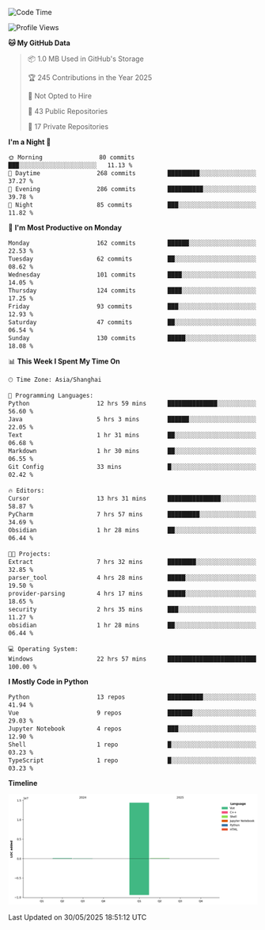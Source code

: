 <!--START_SECTION:waka-->
![Code Time](http://img.shields.io/badge/Code%20Time-318%20hrs%2054%20mins-blue)

![Profile Views](http://img.shields.io/badge/Profile%20Views-31-blue)

**🐱 My GitHub Data** 

> 📦 1.0 MB Used in GitHub's Storage 
 > 
> 🏆 245 Contributions in the Year 2025
 > 
> 🚫 Not Opted to Hire
 > 
> 📜 43 Public Repositories 
 > 
> 🔑 17 Private Repositories 
 > 
**I'm a Night 🦉** 

```text
🌞 Morning                80 commits          ███░░░░░░░░░░░░░░░░░░░░░░   11.13 % 
🌆 Daytime                268 commits         █████████░░░░░░░░░░░░░░░░   37.27 % 
🌃 Evening                286 commits         ██████████░░░░░░░░░░░░░░░   39.78 % 
🌙 Night                  85 commits          ███░░░░░░░░░░░░░░░░░░░░░░   11.82 % 
```
📅 **I'm Most Productive on Monday** 

```text
Monday                   162 commits         ██████░░░░░░░░░░░░░░░░░░░   22.53 % 
Tuesday                  62 commits          ██░░░░░░░░░░░░░░░░░░░░░░░   08.62 % 
Wednesday                101 commits         ████░░░░░░░░░░░░░░░░░░░░░   14.05 % 
Thursday                 124 commits         ████░░░░░░░░░░░░░░░░░░░░░   17.25 % 
Friday                   93 commits          ███░░░░░░░░░░░░░░░░░░░░░░   12.93 % 
Saturday                 47 commits          ██░░░░░░░░░░░░░░░░░░░░░░░   06.54 % 
Sunday                   130 commits         █████░░░░░░░░░░░░░░░░░░░░   18.08 % 
```


📊 **This Week I Spent My Time On** 

```text
🕑︎ Time Zone: Asia/Shanghai

💬 Programming Languages: 
Python                   12 hrs 59 mins      ██████████████░░░░░░░░░░░   56.60 % 
Java                     5 hrs 3 mins        ██████░░░░░░░░░░░░░░░░░░░   22.05 % 
Text                     1 hr 31 mins        ██░░░░░░░░░░░░░░░░░░░░░░░   06.68 % 
Markdown                 1 hr 30 mins        ██░░░░░░░░░░░░░░░░░░░░░░░   06.55 % 
Git Config               33 mins             █░░░░░░░░░░░░░░░░░░░░░░░░   02.42 % 

🔥 Editors: 
Cursor                   13 hrs 31 mins      ███████████████░░░░░░░░░░   58.87 % 
PyCharm                  7 hrs 57 mins       █████████░░░░░░░░░░░░░░░░   34.69 % 
Obsidian                 1 hr 28 mins        ██░░░░░░░░░░░░░░░░░░░░░░░   06.44 % 

🐱‍💻 Projects: 
Extract                  7 hrs 32 mins       ████████░░░░░░░░░░░░░░░░░   32.85 % 
parser_tool              4 hrs 28 mins       █████░░░░░░░░░░░░░░░░░░░░   19.50 % 
provider-parsing         4 hrs 17 mins       █████░░░░░░░░░░░░░░░░░░░░   18.65 % 
security                 2 hrs 35 mins       ███░░░░░░░░░░░░░░░░░░░░░░   11.27 % 
obsidian                 1 hr 28 mins        ██░░░░░░░░░░░░░░░░░░░░░░░   06.44 % 

💻 Operating System: 
Windows                  22 hrs 57 mins      █████████████████████████   100.00 % 
```

**I Mostly Code in Python** 

```text
Python                   13 repos            ██████████░░░░░░░░░░░░░░░   41.94 % 
Vue                      9 repos             ███████░░░░░░░░░░░░░░░░░░   29.03 % 
Jupyter Notebook         4 repos             ███░░░░░░░░░░░░░░░░░░░░░░   12.90 % 
Shell                    1 repo              █░░░░░░░░░░░░░░░░░░░░░░░░   03.23 % 
TypeScript               1 repo              █░░░░░░░░░░░░░░░░░░░░░░░░   03.23 % 
```



**Timeline**

![Lines of Code chart](https://raw.githubusercontent.com/White1943/White1943/main/assets/bar_graph.png)


 Last Updated on 30/05/2025 18:51:12 UTC
<!--END_SECTION:waka-->
